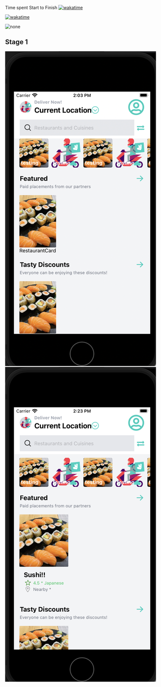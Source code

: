 
Time spent Start to Finish
[![wakatime](https://wakatime.com/badge/user/6ae01bc2-dc0f-4962-940e-3692dc2bcc23/project/6bb5255b-137f-48e6-a603-65c05e2035e1.svg)](https://wakatime.com/badge/user/6ae01bc2-dc0f-4962-940e-3692dc2bcc23/project/6bb5255b-137f-48e6-a603-65c05e2035e1)

[![wakatime](https://wakatime.com/badge/github/bfrisbyh92/food-delivery-app.svg)](https://wakatime.com/badge/github/bfrisbyh92/food-delivery-app?style=social)

<img src="https://wakatime.com/badge/github/bfrisbyh92/food-delivery-app.svg" alt="none" width=400 height=auto />

## Stage 1

![image](/assets/Deliveroo.png)
![image](/assets/Deliveroo2.png)